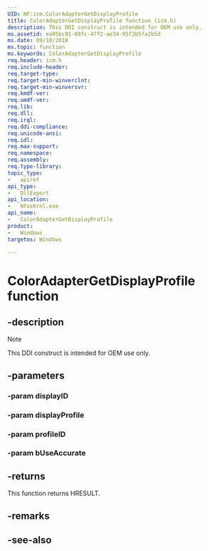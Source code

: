 ```yaml
---
UID: NF:icm.ColorAdapterGetDisplayProfile
title: ColorAdapterGetDisplayProfile function (icm.h)
description: This DDI construct is intended for OEM use only.
ms.assetid: ea95bc91-08fc-47f2-ae34-95f2b5fa2b5d
ms.date: 09/10/2018
ms.topic: function
ms.keywords: ColorAdapterGetDisplayProfile
req.header: icm.h
req.include-header:
req.target-type:
req.target-min-winverclnt:
req.target-min-winversvr:
req.kmdf-ver:
req.umdf-ver:
req.lib:
req.dll:
req.irql:
req.ddi-compliance:
req.unicode-ansi:
req.idl:
req.max-support:
req.namespace:
req.assembly:
req.type-library:
topic_type:
-   apiref
api_type:
-   DllExport
api_location:
-   NtosKrnl.exe
api_name:
-   ColorAdapterGetDisplayProfile
product:
-	Windows
targetos: Windows

---
```


# ColorAdapterGetDisplayProfile function


## -description

> [!NOTE]
> This DDI construct is intended for OEM use only.

## -parameters

### -param displayID

### -param displayProfile

### -param profileID

### -param bUseAccurate


## -returns

This function returns HRESULT.

## -remarks

## -see-also
